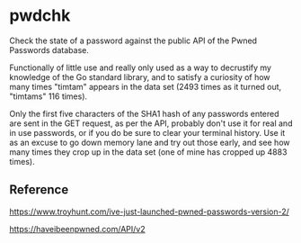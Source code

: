 # pwdchk
Check the state of a password against the public API of the Pwned Passwords database.

Functionally of little use and really only used as a way to decrustify my knowledge of the Go standard library, and to satisfy a curiosity of how many times "timtam" appears in the data set (2493 times as it turned out, "timtams" 116 times).

Only the first five characters of the SHA1 hash of any passwords entered are sent in the GET request, as per the API, probably don't use it for real and in use passwords, or if you do be sure to clear your terminal history. Use it as an excuse to go down memory lane and try out those early, and see how many times they crop up in the data set (one of mine has cropped up 4883 times).

## Reference
https://www.troyhunt.com/ive-just-launched-pwned-passwords-version-2/

https://haveibeenpwned.com/API/v2
